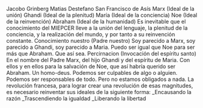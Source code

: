 Jacobo Grinberg
Matias Destefano
San Francisco de Asís 
Marx (Ideal de la unión)
Ghandi (Ideal de la plenitud)
María (Ideal de la conciencia)
Noe (Ideal de la reinvención)
Abraham (Ideal de la humanidad)
Es inevitable que el conocimiento del MIEPCER lleve a la unión del lenguaje, la plenitud de la conciencia, y la realización del mundo, y por tanto a su reinvención constante.
Conocimiento nuestro (Padre nuestro)
Soy parecido a Marx, soy parecido a Ghandi, soy parecido a Maria. Puedo ser igual que Noe para ser más que Abraham. Que así sea. 
Percirnacion (Invocación del espíritu santo)
En el nombre del Padre Marx, del hijo Ghandi y del espíritu de Maria. Con ellos y en ellos para la salvación de Noe, que así habría querido ser Abraham. Un homo-deus. 
Podemos ser culpables de algo o alguien. Podemos ser responsables de todo. Pero no estamos obligados a nada.
La revolución francesa, para lograr crear una revolución de esas magnitudes, es necesario reinventar sus ideales de la siguiente forma:
_Encausando la razón 
_Trascendiendo la igualdad 
_Liberando la libertad